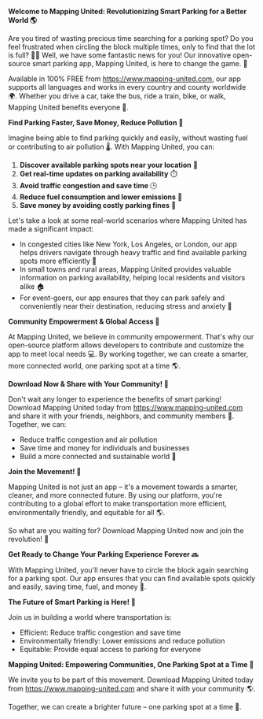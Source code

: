 **Welcome to Mapping United: Revolutionizing Smart Parking for a Better World 🌎**

Are you tired of wasting precious time searching for a parking spot? Do you feel frustrated when circling the block multiple times, only to find that the lot is full? 🚗💔 Well, we have some fantastic news for you! Our innovative open-source smart parking app, Mapping United, is here to change the game. 🎉

Available in 100% FREE from https://www.mapping-united.com, our app supports all languages and works in every country and county worldwide 🌍. Whether you drive a car, take the bus, ride a train, bike, or walk, Mapping United benefits everyone 🌈.

**Find Parking Faster, Save Money, Reduce Pollution 💚**

Imagine being able to find parking quickly and easily, without wasting fuel or contributing to air pollution 🌡️. With Mapping United, you can:

1. **Discover available parking spots near your location** 📍
2. **Get real-time updates on parking availability** ⏱️
3. **Avoid traffic congestion and save time** 🕒
4. **Reduce fuel consumption and lower emissions** 🚮
5. **Save money by avoiding costly parking fines** 💸

Let's take a look at some real-world scenarios where Mapping United has made a significant impact:

* In congested cities like New York, Los Angeles, or London, our app helps drivers navigate through heavy traffic and find available parking spots more efficiently 🚗
* In small towns and rural areas, Mapping United provides valuable information on parking availability, helping local residents and visitors alike 🏠
* For event-goers, our app ensures that they can park safely and conveniently near their destination, reducing stress and anxiety 🎉

**Community Empowerment & Global Access 🌟**

At Mapping United, we believe in community empowerment. That's why our open-source platform allows developers to contribute and customize the app to meet local needs 💻. By working together, we can create a smarter, more connected world, one parking spot at a time 🌎.

**Download Now & Share with Your Community! 📲**

Don't wait any longer to experience the benefits of smart parking! Download Mapping United today from https://www.mapping-united.com and share it with your friends, neighbors, and community members 👫. Together, we can:

* Reduce traffic congestion and air pollution
* Save time and money for individuals and businesses
* Build a more connected and sustainable world 🌟

**Join the Movement! 💪**

Mapping United is not just an app – it's a movement towards a smarter, cleaner, and more connected future. By using our platform, you're contributing to a global effort to make transportation more efficient, environmentally friendly, and equitable for all 🌎.

So what are you waiting for? Download Mapping United now and join the revolution! 🚀

**Get Ready to Change Your Parking Experience Forever 🔜**

With Mapping United, you'll never have to circle the block again searching for a parking spot. Our app ensures that you can find available spots quickly and easily, saving time, fuel, and money 🌟.

**The Future of Smart Parking is Here! 🚀**

Join us in building a world where transportation is:

* Efficient: Reduce traffic congestion and save time
* Environmentally friendly: Lower emissions and reduce pollution
* Equitable: Provide equal access to parking for everyone

**Mapping United: Empowering Communities, One Parking Spot at a Time 💖**

We invite you to be part of this movement. Download Mapping United today from https://www.mapping-united.com and share it with your community 🌎.

Together, we can create a brighter future – one parking spot at a time 🌟.